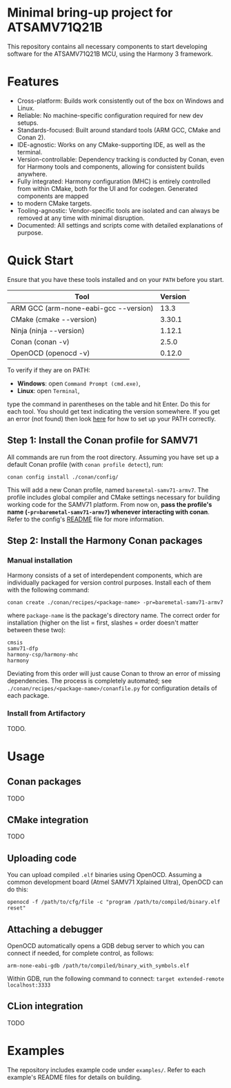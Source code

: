 # Minimal bring-up project for ATSAMV71Q21B

This repository contains all necessary components to start developing
software for the ATSAMV71Q21B MCU, using the Harmony 3 framework.

# Features

- Cross-platform: Builds work consistently out of the box on Windows and Linux.
- Reliable: No machine-specific configuration required for new dev setups.
- Standards-focused: Built around standard tools (ARM GCC, CMake and Conan 2). 
- IDE-agnostic: Works on any CMake-supporting IDE, as well as the terminal.
- Version-controllable: Dependency tracking is conducted by Conan, even
  for Harmony tools and components, allowing for consistent builds anywhere.
- Fully integrated: Harmony configuration (MHC) is entirely controlled from
  within CMake, both for the UI and for codegen. Generated components are mapped
- to modern CMake targets.
- Tooling-agnostic: Vendor-specific tools are isolated and can always be removed
  at any time with minimal disruption.
- Documented: All settings and scripts come with detailed explanations of
  purpose.

# Quick Start
Ensure that you have these tools installed and on your `PATH` before you start.

| **Tool**                              | **Version** |
|---------------------------------------|-------------|
| ARM GCC (arm-none-eabi-gcc --version) | 13.3        |
| CMake   (cmake --version)             | 3.30.1      |
| Ninja   (ninja --version)             | 1.12.1      |
| Conan   (conan -v)                    | 2.5.0       |
| OpenOCD (openocd -v)                  | 0.12.0      |

To verify if they are on PATH:
- **Windows**: open `Command Prompt (cmd.exe)`,
- **Linux**: open `Terminal`,

type the command in parentheses on the table and hit Enter. Do this for each
tool. You should get text indicating the version somewhere. 
If you get an error (not found) then look [here](https://superuser.com/a/284351)
for how to set up your PATH correctly.

## Step 1: Install the Conan profile for SAMV71

All commands are run from the root directory. Assuming you have set up a default
Conan profile (with `conan profile detect`), run:
```shell
conan config install ./conan/config/
```
This will add a new Conan profile, named `baremetal-samv71-armv7`. The profile
includes global compiler and CMake settings necessary for building working code
for the SAMV71 platform. From now on, **pass the profile's name
(`-pr=baremetal-samv71-armv7`) whenever interacting with conan**. Refer to the
config's [README](./conan/config/README.md) file for more information.

## Step 2: Install the Harmony Conan packages
### Manual installation

Harmony consists of a set of interdependent components, which are individually
packaged for version control purposes. Install each of them with the following
command:
```shell
conan create ./conan/recipes/<package-name> -pr=baremetal-samv71-armv7
```
where `package-name` is the package's directory name. The correct order for
installation (higher on the list = first, slashes = order doesn't matter between
these two):
```
cmsis
samv71-dfp
harmony-csp/harmony-mhc
harmony
```
Deviating from this order will just cause Conan to throw an error of missing
dependencies. The process is completely automated; see 
`./conan/recipes/<package-name>/conanfile.py` for configuration details of each
package.

### Install from Artifactory
TODO.

# Usage
## Conan packages
TODO

## CMake integration
TODO

## Uploading code
You can upload compiled `.elf` binaries using OpenOCD. Assuming a common
development board (Atmel SAMV71 Xplained Ultra), OpenOCD can do this:
```shell
openocd -f /path/to/cfg/file -c "program /path/to/compiled/binary.elf reset"
```

## Attaching a debugger
OpenOCD automatically opens a GDB debug server to which you can connect if
needed, for complete control, as follows:
```shell
arm-none-eabi-gdb /path/to/compiled/binary_with_symbols.elf
```
Within GDB, run the following command to connect:
`target extended-remote localhost:3333`

## CLion integration
TODO

# Examples
The repository includes example code under `examples/`. Refer to each example's
README files for details on building.
